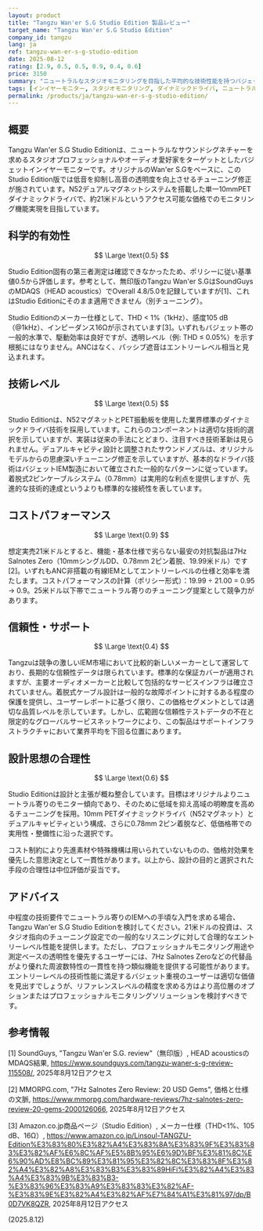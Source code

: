 ```yaml
---
layout: product
title: "Tangzu Wan'er S.G Studio Edition 製品レビュー"
target_name: "Tangzu Wan'er S.G Studio Edition"
company_id: tangzu
lang: ja
ref: tangzu-wan-er-s-g-studio-edition
date: 2025-08-12
rating: [2.9, 0.5, 0.5, 0.9, 0.4, 0.6]
price: 3150
summary: "ニュートラルなスタジオモニタリングを目指した平均的な技術性能を持つバジェットIEM"
tags: [インイヤーモニター, スタジオモニタリング, ダイナミックドライバ, ニュートラル, バジェット]
permalink: /products/ja/tangzu-wan-er-s-g-studio-edition/
---
```

## 概要

Tangzu Wan'er S.G Studio Editionは、ニュートラルなサウンドシグネチャーを求めるスタジオプロフェッショナルやオーディオ愛好家をターゲットとしたバジェットインイヤーモニターです。オリジナルのWan'er S.Gをベースに、このStudio Edition版では低音を抑制し高音の透明度を向上させるチューニング修正が施されています。N52デュアルマグネットシステムを搭載した単一10mmPETダイナミックドライバで、約21米ドルというアクセス可能な価格でのモニタリング機能実現を目指しています。

## 科学的有効性

$$ \Large \text{0.5} $$

Studio Edition固有の第三者測定は確認できなかったため、ポリシーに従い基準値0.5から評価します。参考として、無印版のTangzu Wan'er S.GはSoundGuysのMDAQS（HEAD acoustics）でOverall 4.8/5.0を記録していますが[1]、これはStudio Editionにそのまま適用できません（別チューニング）。

Studio Editionのメーカー仕様として、THD < 1%（1kHz）、感度105 dB（@1kHz）、インピーダンス16Ωが示されています[3]。いずれもバジェット帯の一般的水準で、駆動効率は良好ですが、透明レベル（例: THD ≤ 0.05%）を示す根拠にはなりません。ANCはなく、パッシブ遮音はエントリーレベル相当と見込まれます。

## 技術レベル

$$ \Large \text{0.5} $$

Studio Editionは、N52マグネットとPET振動板を使用した業界標準のダイナミックドライバ技術を採用しています。これらのコンポーネントは適切な技術的選択を示していますが、実装は従来の手法にとどまり、注目すべき技術革新は見られません。デュアルキャビティ設計と調整されたサウンドノズルは、オリジナルモデルからの思慮深いチューニング修正を示していますが、基本的なドライバ技術はバジェットIEM製造において確立された一般的なパターンに従っています。着脱式2ピンケーブルシステム（0.78mm）は実用的な利点を提供しますが、先進的な技術的達成というよりも標準的な接続性を表しています。

## コストパフォーマンス

$$ \Large \text{0.9} $$

想定実売21米ドルとすると、機能・基本仕様で劣らない最安の対抗製品は7Hz Salnotes Zero（10mmシングルDD、0.78mm 2ピン着脱、19.99米ドル）です[2]。いずれもANC非搭載の有線IEMとしてエントリーレベルの仕様と効率を満たします。コストパフォーマンスの計算（ポリシー形式）：19.99 ÷ 21.00 = 0.95 → 0.9。25米ドル以下帯でニュートラル寄りのチューニング提案として競争力があります。

## 信頼性・サポート

$$ \Large \text{0.4} $$

Tangzuは競争の激しいIEM市場において比較的新しいメーカーとして運営しており、長期的な信頼性データは限られています。標準的な保証カバーが適用されますが、主要オーディオメーカーと比較して包括的なサービスインフラは確立されていません。着脱式ケーブル設計は一般的な故障ポイントに対するある程度の保護を提供し、ユーザーレポートに基づく限り、この価格セグメントとしては適切な品質レベルを示しています。しかし、広範囲な信頼性テストデータの不在と限定的なグローバルサービスネットワークにより、この製品はサポートインフラストラクチャにおいて業界平均を下回る位置にあります。

## 設計思想の合理性

$$ \Large \text{0.6} $$

Studio Editionは設計と主張が概ね整合しています。目標はオリジナルよりニュートラル寄りのモニター傾向であり、そのために低域を抑え高域の明瞭度を高めるチューニングを採用。10mm PETダイナミックドライバ（N52マグネット）とデュアルキャビティという構成、さらに0.78mm 2ピン着脱など、低価格帯での実用性・整備性に沿った選択です。

コスト制約により先進素材や特殊機構は用いられていないものの、価格対効果を優先した意思決定として一貫性があります。以上から、設計の目的と選択された手段の合理性は中位評価が妥当です。

## アドバイス

中程度の技術要件でニュートラル寄りのIEMへの手頃な入門を求める場合、Tangzu Wan'er S.G Studio Editionを検討してください。21米ドルの投資は、スタジオ指向のチューニング設定での一般的なリスニングに対して合理的なエントリーレベル性能を提供します。ただし、プロフェッショナルモニタリング用途や測定ベースの透明性を優先するユーザーには、7Hz Salnotes Zeroなどの代替品がより優れた周波数特性の一貫性を持つ類似機能を提供する可能性があります。エントリーレベルの技術性能に満足するバジェット重視のユーザーは適切な価値を見出すでしょうが、リファレンスレベルの精度を求める方はより高位層のオプションまたはプロフェッショナルモニタリングソリューションを検討すべきです。

## 参考情報

[1] SoundGuys, "Tangzu Wan'er S.G. review"（無印版）, HEAD acousticsのMDAQS結果, https://www.soundguys.com/tangzu-waner-s-g-review-115508/, 2025年8月12日アクセス

[2] MMORPG.com, "7Hz Salnotes Zero Review: 20 USD Gems", 価格と仕様の文脈, https://www.mmorpg.com/hardware-reviews/7hz-salnotes-zero-review-20-gems-2000126066, 2025年8月12日アクセス

[3] Amazon.co.jp商品ページ（Studio Edition）, メーカー仕様（THD<1%、105 dB、16Ω）, https://www.amazon.co.jp/Linsoul-TANGZU-Edition%E3%83%80%E3%82%A4%E3%83%8A%E3%83%9F%E3%83%83%E3%82%AF%E6%8C%AF%E5%8B%95%E6%9D%BF%E3%81%8C%E6%90%AD%E8%BC%89%E3%81%95%E3%82%8C%E3%83%8F%E3%82%A4%E3%82%A8%E3%83%B3%E3%83%89HiFi%E3%82%A4%E3%83%A4%E3%83%9B%E3%83%B3-%E3%83%96%E3%83%A9%E3%83%83%E3%82%AF-%E3%83%9E%E3%82%A4%E3%82%AF%E7%84%A1%E3%81%97/dp/B0D7VK8QZR, 2025年8月12日アクセス

(2025.8.12)